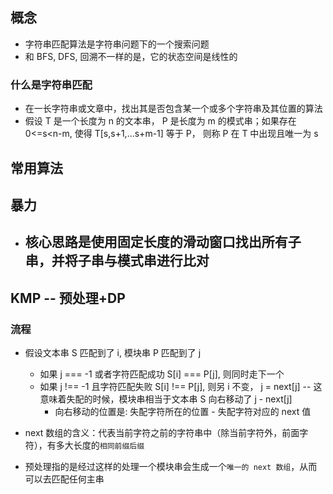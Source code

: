 <!--
 * @Author: your name
 * @Date: 2021-07-23 08:24:35
 * @LastEditTime: 2021-07-24 10:50:19
 * @LastEditors: Please set LastEditors
 * @Description: In User Settings Edit
 * @FilePath: /LeetCode-FE-Javascript/Code/进阶篇/4.字符串匹配/字符串匹配算法.md
-->

## 概念

- 字符串匹配算法是字符串问题下的一个搜索问题
- 和 BFS, DFS, 回溯不一样的是，它的状态空间是线性的

### 什么是字符串匹配

- 在一长字符串或文章中，找出其是否包含某一个或多个字符串及其位置的算法
- 假设 T 是一个长度为 n 的文本串， P 是长度为 m 的模式串；如果存在 0<=s<n-m, 使得 T[s,s+1,...s+m-1] 等于 P， 则称 P 在 T 中出现且唯一为 s


## 常用算法

## 暴力

- 核心思路是使用固定长度的滑动窗口找出所有子串，并将子串与模式串进行比对
    - 


## KMP  -- 预处理+DP


### 流程

- 假设文本串 S 匹配到了 i, 模块串 P 匹配到了 j
    - 如果 j === -1 或者字符匹配成功 S[i] === P[j], 则同时走下一个
    - 如果 j !== -1 且字符匹配失败 S[i] !== P[j], 则另 i 不变， j = next[j] -- 这意味着失配的时候，模块串相当于文本串 S 向右移动了 j - next[j]
        - 向右移动的位置是: 失配字符所在的位置 - 失配字符对应的 next 值
    
- next 数组的含义：代表当前字符之前的字符串中（除当前字符外，前面字符），有多大长度的`相同前缀后缀`

- 预处理指的是经过这样的处理一个模块串会生成一个`唯一的 next 数组`，从而可以去匹配任何主串

